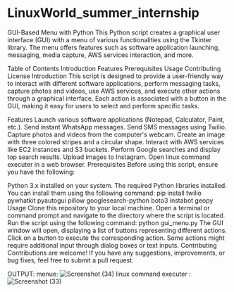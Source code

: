 # LinuxWorld_summer_internship
GUI-Based Menu with Python
This Python script creates a graphical user interface (GUI) with a menu of various functionalities using the Tkinter library. The menu offers features such as software application launching, messaging, media capture, AWS services interaction, and more.

Table of Contents
Introduction
Features
Prerequisites
Usage
Contributing
License
Introduction
This script is designed to provide a user-friendly way to interact with different software applications, perform messaging tasks, capture photos and videos, use AWS services, and execute other actions through a graphical interface. Each action is associated with a button in the GUI, making it easy for users to select and perform specific tasks.

Features
Launch various software applications (Notepad, Calculator, Paint, etc.).
Send instant WhatsApp messages.
Send SMS messages using Twilio.
Capture photos and videos from the computer's webcam.
Create an image with three colored stripes and a circular shape.
Interact with AWS services like EC2 instances and S3 buckets.
Perform Google searches and display top search results.
Upload images to Instagram.
Open linux command executer in a web browser.
Prerequisites
Before using this script, ensure you have the following:

Python 3.x installed on your system.
The required Python libraries installed. You can install them using the following command:
pip install twilio pywhatkit pyautogui pillow googlesearch-python boto3 instabot geopy
Usage
Clone this repository to your local machine.
Open a terminal or command prompt and navigate to the directory where the script is located.
Run the script using the following command:
python gui_menu.py
The GUI window will open, displaying a list of buttons representing different actions.
Click on a button to execute the corresponding action.
Some actions might require additional input through dialog boxes or text inputs.
Contributing
Contributions are welcome! If you have any suggestions, improvements, or bug fixes, feel free to submit a pull request.

OUTPUT:
menue:
![Screenshot (34)](https://github.com/ashish7408/LinuxWorld_summer_internship/assets/104715222/f17b4c13-73bc-4c40-bf95-fd00113d1173)
linux command executer :
![Screenshot (33)](https://github.com/ashish7408/LinuxWorld_summer_internship/assets/104715222/18a6b4a0-a25f-4646-b6a1-6744d07a6cb3)

